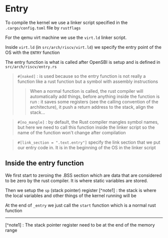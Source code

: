# Entry

To compile the kernel we use a linker script specified in the `.cargo/config.toml` file by `rustflags`

For the qemu virt machine we use the `virt.ld` linker script.


Inside `virt.ld` (in `src/arch/riscv/virt.ld`) we specify the entry point of the OS with the `ENTRY` function

The entry function is what is called after OpenSBI is setup and is defined in `src/arch/riscv/entry.rs`

> `#[naked]` : is used because so the entry function is not really a function like a rust function but a symbol with assembly instructions
> 
> > When a normal function is called, the rust compiler will automatically add things, before anything
> inside the function is run : it saves some registers (see the calling convention of the architecture),
> it push a return address to the stack, align the stack...

> `#[no_mangle]` : by default, the Rust compiler mangles symbol names, but here we need to call this function inside 
> the linker script so the name of the function won't change after compilation

> `#[link_section = ".text.entry"]` specify the link section that we put our entry code in. It is in the beginning of the OS in
> the linker script

## Inside the entry function

We first start to zeroing the .BSS section which are data that are considered to be zero by the rust compiler. It is
where static variables are stored.

Then we setup the `sp` (stack pointer) register [^note1] : the stack is where the local variables and other things of the
kernel running will be

At the end of `_entry` we just call the `start` function which is a normal rust function

---

[^note1] : The stack pointer register need to be at the end of the memory range
